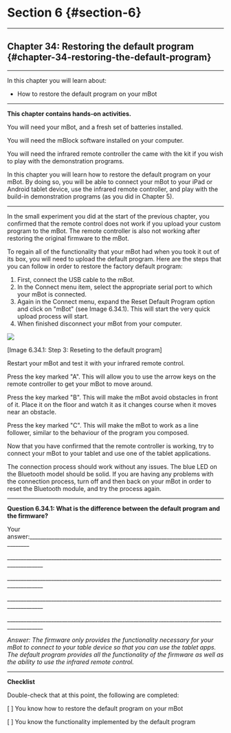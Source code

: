 # Section 6 {#section-6}

---

## Chapter 34: Restoring the default program {#chapter-34-restoring-the-default-program}

---

In this chapter you will learn about:

* How to restore the default program on your mBot

---

**This chapter contains hands-on activities.**

You will need your mBot, and a fresh set of batteries installed.

You will need the mBlock software installed on your computer.

You will need the infrared remote controller the came with the kit if you wish to play with the demonstration programs.

In this chapter you will learn how to restore the default program on your mBot. By doing so, you will be able to connect your mBot to your iPad or Android tablet device, use the infrared remote controller, and play with the build-in demonstration programs \(as you did in Chapter 5\).

---

In the small experiment you did at the start of the previous chapter, you confirmed that the remote control does not work if you upload your custom program to the mBot. The remote controller is also not working after restoring the original firmware to the mBot.

To regain all of the functionality that your mBot had when you took it out of its box, you will need to upload the default program. Here are the steps that you can follow in order to restore the factory default program:

1. First, connect the USB cable to the mBot.
2. In the Connect menu item, select the appropriate serial port to which your mBot is connected.
3. Again in the Connect menu, expand the Reset Default Program option and click on "mBot" \(see Image 6.34.1\). This will start the very quick upload process will start.
4. When finished disconnect your mBot from your computer.

![](https://schappim.gitbooks.io/getting-started-with-mbot/content/assets/Img.6.34.1.jpg)

\[Image 6.34.1: Step 3: Reseting to the default program\]

Restart your mBot and test it with your infrared remote control.

Press the key marked "A". This will allow you to use the arrow keys on the remote controller to get your mBot to move around.

Press the key marked "B". This will make the mBot avoid obstacles in front of it. Place it on the floor and watch it as it changes course when it moves near an obstacle.

Press the key marked "C". This will make the mBot to work as a line follower, similar to the behaviour of the program you composed.

Now that you have confirmed that the remote controller is working, try to connect your mBot to your tablet and use one of the tablet applications.

The connection process should work without any issues. The blue LED on the Bluetooth model should be solid. If you are having any problems with the connection process, turn off and then back on your mBot in order to reset the Bluetooth module, and try the process again.

---

**Question 6.34.1: What is the difference between the default program and the firmware?**

Your answer:\_\_\_\_\_\_\_\_\_\_\_\_\_\_\_\_\_\_\_\_\_\_\_\_\_\_\_\_\_\_\_\_\_\_\_\_\_\_\_\_\_\_\_\_\_\_\_\_\_\_\_\_\_\_\_\_\_\_\_\_\_\_\_\_\_\_\_\_\_\_\_\_\_\_\_\_\_\_

\_\_\_\_\_\_\_\_\_\_\_\_\_\_\_\_\_\_\_\_\_\_\_\_\_\_\_\_\_\_\_\_\_\_\_\_\_\_\_\_\_\_\_\_\_\_\_\_\_\_\_\_\_\_\_\_\_\_\_\_\_\_\_\_\_\_\_\_\_\_\_\_\_\_\_\_\_\_\_\_\_\_\_\_\_\_\_\_\_\_\_

\_\_\_\_\_\_\_\_\_\_\_\_\_\_\_\_\_\_\_\_\_\_\_\_\_\_\_\_\_\_\_\_\_\_\_\_\_\_\_\_\_\_\_\_\_\_\_\_\_\_\_\_\_\_\_\_\_\_\_\_\_\_\_\_\_\_\_\_\_\_\_\_\_\_\_\_\_\_\_\_\_\_\_\_\_\_\_\_\_\_\_

\_\_\_\_\_\_\_\_\_\_\_\_\_\_\_\_\_\_\_\_\_\_\_\_\_\_\_\_\_\_\_\_\_\_\_\_\_\_\_\_\_\_\_\_\_\_\_\_\_\_\_\_\_\_\_\_\_\_\_\_\_\_\_\_\_\_\_\_\_\_\_\_\_\_\_\_\_\_\_\_\_\_\_\_\_\_\_\_\_\_\_

\_\_\_\_\_\_\_\_\_\_\_\_\_\_\_\_\_\_\_\_\_\_\_\_\_\_\_\_\_\_\_\_\_\_\_\_\_\_\_\_\_\_\_\_\_\_\_\_\_\_\_\_\_\_\_\_\_\_\_\_\_\_\_\_\_\_\_\_\_\_\_\_\_\_\_\_\_\_\_\_\_\_\_\_\_\_\_\_\_\_\_

_Answer: The firmware only provides the functionality necessary for your mBot to connect to your table device so that you can use the tablet apps. The default program provides all the functionality of the firmware as well as the ability to use the infrared remote control._

---

**Checklist**

Double-check that at this point, the following are completed:

\[   \] You know how to restore the default program on your mBot

\[   \] You know the functionality implemented by the default program



